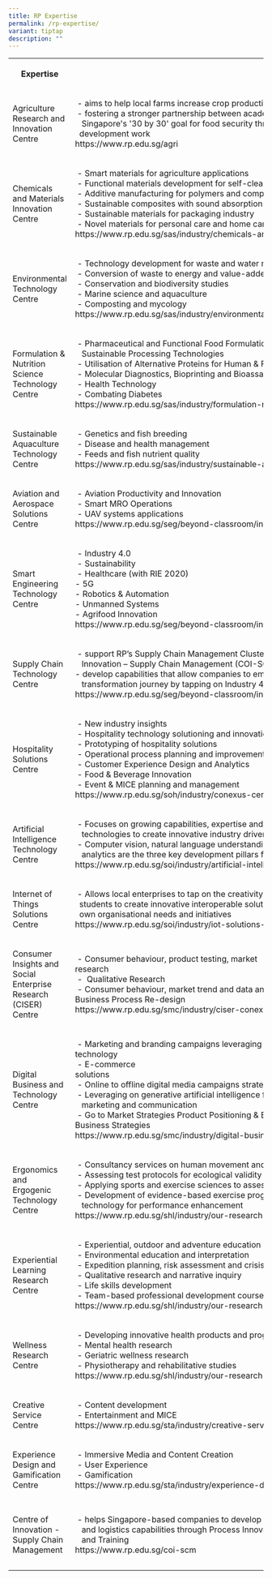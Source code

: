 ```yaml
---
title: RP Expertise
permalink: /rp-expertise/
variant: tiptap
description: ""
---
```

<table style="minWidth: 125px">
<colgroup>
<col>
<col>
<col>
<col>
<col>
</colgroup>
<tbody>
<tr>
<th rowspan="1" colspan="1">
<p>Expertise</p>
</th>
<th rowspan="1" colspan="1">
<p>Description</p>
</th>
<th rowspan="1" colspan="1">
<p>Dept</p>
</th>
<th rowspan="1" colspan="1">
<p>Contact</p>
</th>
<th rowspan="1" colspan="1">
<p>Weblink</p>
</th>
</tr>
<tr>
<td rowspan="1" colspan="1">
<p>Agriculture Research and Innovation Centre</p>
</td>
<td rowspan="1" colspan="1">
<p>&nbsp;- aims to help local farms increase crop production and enhance
farm operations
<br>&nbsp;- fostering a stronger partnership between academia and industry
in supporting
<br>&nbsp;&nbsp; Singapore's '30 by 30' goal for food security through our
extensive research and
<br>&nbsp; development work
<br>https://www.rp.edu.sg/agri</p>
</td>
<td rowspan="1" colspan="1">
<p>Agriculture Research and Innovation (AGRI) Centre</p>
</td>
<td rowspan="1" colspan="1">
<p>Name: Ritu Bhalla
<br>Office: +6566971597
<br>Email: ritu_bhalla@rp.edu.sg</p>
</td>
<td rowspan="1" colspan="1">
<p><a href="https://www.rp.edu.sg/agri" rel="noopener noreferrer nofollow" target="_blank"><u>link</u></a>
</p>
</td>
</tr>
<tr>
<td rowspan="1" colspan="1">
<p>Chemicals and Materials Innovation Centre</p>
</td>
<td rowspan="1" colspan="1">
<p>&nbsp;- Smart materials for agriculture applications
<br>&nbsp;- Functional materials development for self-cleaning
<br>&nbsp;- Additive manufacturing for polymers and composites
<br>&nbsp;- Sustainable composites with sound absorption properties
<br>&nbsp;- Sustainable materials for packaging industry
<br>&nbsp;- Novel materials for personal care and home care applications
<br>https://www.rp.edu.sg/sas/industry/chemicals-and-materials-innovation-centre</p>
</td>
<td rowspan="1" colspan="1">
<p>School of Applied Science (SAS)</p>
</td>
<td rowspan="1" colspan="1">
<p>Name: Dawn Ong
<br>Office: 6566971628
<br>Email: dawn_ong@rp.edu.sg</p>
</td>
<td rowspan="1" colspan="1">
<p><a href="https://www.rp.edu.sg/sas/industry/chemicals-and-materials-innovation-centre" rel="noopener noreferrer nofollow" target="_blank"><u>link</u></a>
</p>
</td>
</tr>
<tr>
<td rowspan="1" colspan="1">
<p>Environmental Technology Centre</p>
</td>
<td rowspan="1" colspan="1">
<p>&nbsp;- Technology development for waste and water management
<br>&nbsp;- Conversion of waste to energy and value-added resource
<br>&nbsp;- Conservation and biodiversity studies
<br>&nbsp;- Marine science and aquaculture
<br>&nbsp;- Composting and mycology
<br>https://www.rp.edu.sg/sas/industry/environmental-technology-centre</p>
</td>
<td rowspan="1" colspan="1">
<p>School of Applied Science (SAS)</p>
</td>
<td rowspan="1" colspan="1">
<p>Name:Goh Chee Keong
<br>Office: +6566971186
<br>Email: goh_chee_keong@rp.edu.sg</p>
</td>
<td rowspan="1" colspan="1">
<p><a href="https://www.rp.edu.sg/sas/industry/environmental-technology-centre" rel="noopener noreferrer nofollow" target="_blank"><u>link</u></a>
</p>
</td>
</tr>
<tr>
<td rowspan="1" colspan="1">
<p>Formulation &amp; Nutrition Science Technology Centre</p>
</td>
<td rowspan="1" colspan="1">
<p>&nbsp;- Pharmaceutical and Functional Food Formulations through
<br>&nbsp;&nbsp; Sustainable Processing Technologies
<br>&nbsp;- Utilisation of Alternative Proteins for Human &amp; Feed Development
<br>&nbsp;- Molecular Diagnostics, Bioprinting and Bioassays
<br>&nbsp;- Health Technology
<br>&nbsp;- Combating Diabetes
<br>https://www.rp.edu.sg/sas/industry/formulation-nutrition-science-technology-centre</p>
</td>
<td rowspan="1" colspan="1">
<p>School of Applied Science (SAS)</p>
</td>
<td rowspan="1" colspan="1">
<p>Name: Samuel Aw
<br>Office: +6566971937
<br>Email: samuel_aw@rp.edu.sg</p>
</td>
<td rowspan="1" colspan="1">
<p><a href="https://www.rp.edu.sg/sas/industry/formulation-nutrition-science-technology-centre" rel="noopener noreferrer nofollow" target="_blank"><u>link</u></a>
</p>
</td>
</tr>
<tr>
<td rowspan="1" colspan="1">
<p>Sustainable Aquaculture Technology Centre</p>
</td>
<td rowspan="1" colspan="1">
<p>&nbsp;- Genetics and fish breeding
<br>&nbsp;- Disease and health management
<br>&nbsp;- Feeds and fish nutrient quality
<br>https://www.rp.edu.sg/sas/industry/sustainable-aquaculture-technology-centre-(satc)</p>
</td>
<td rowspan="1" colspan="1">
<p>School of Applied Science (SAS)</p>
</td>
<td rowspan="1" colspan="1">
<p>Name: Shubha Vij
<br>Office: +6566971308
<br>Email: shubha_vij@rp.edu.sg</p>
</td>
<td rowspan="1" colspan="1">
<p><a href="https://www.rp.edu.sg/sas/industry/sustainable-aquaculture-technology-centre-(satc)" rel="noopener noreferrer nofollow" target="_blank"><u>link</u></a>
</p>
</td>
</tr>
<tr>
<td rowspan="1" colspan="1">
<p>Aviation and Aerospace Solutions Centre</p>
</td>
<td rowspan="1" colspan="1">
<p>&nbsp;- Aviation Productivity and Innovation
<br>&nbsp;- Smart MRO Operations
<br>&nbsp;- UAV systems applications
<br>https://www.rp.edu.sg/seg/beyond-classroom/industry/aviation-and-aerospace-solutions-centre
<br>
</p>
</td>
<td rowspan="1" colspan="1">
<p>School of Engineering (SEG)</p>
</td>
<td rowspan="1" colspan="1">
<p>Name: Banna Rao
<br>Office: +6566971209
<br>Email: banna_rao@rp.edu.sg</p>
</td>
<td rowspan="1" colspan="1">
<p><a href="https://www.rp.edu.sg/seg/beyond-classroom/industry/aviation-and-aerospace-solutions-centre" rel="noopener noreferrer nofollow" target="_blank"><u>link</u></a>
</p>
</td>
</tr>
<tr>
<td rowspan="1" colspan="1">
<p>Smart Engineering Technology Centre</p>
</td>
<td rowspan="1" colspan="1">
<p>&nbsp;- Industry 4.0
<br>&nbsp;- Sustainability
<br>&nbsp;- Healthcare (with RIE 2020)
<br>- 5G
<br>- Robotics &amp; Automation
<br>- Unmanned Systems
<br>- Agrifood Innovation
<br>https://www.rp.edu.sg/seg/beyond-classroom/industry/smart-engineering-technology-centre</p>
</td>
<td rowspan="1" colspan="1">
<p>School of Engineering (SEG)</p>
</td>
<td rowspan="1" colspan="1">
<p>Name: Kadir Yusop
<br>Office: +6566971025
<br>Email: kadir_yusop@rp.edu.sg</p>
</td>
<td rowspan="1" colspan="1">
<p><a href="https://www.rp.edu.sg/seg/beyond-classroom/industry/smart-engineering-technology-centre" rel="noopener noreferrer nofollow" target="_blank"><u>link</u></a>
</p>
</td>
</tr>
<tr>
<td rowspan="1" colspan="1">
<p>Supply Chain Technology Centre</p>
</td>
<td rowspan="1" colspan="1">
<p>&nbsp;- support RP’s Supply Chain Management Cluster, together with the
Centre of
<br>&nbsp;&nbsp; Innovation – Supply Chain Management (COI-SCM)
<br>- develop capabilities that allow companies to embark on their digital
supply chain
<br>&nbsp;&nbsp; transformation journey by tapping on Industry 4.0 technologies
<br>https://www.rp.edu.sg/seg/beyond-classroom/industry/supply-chain-technology-centre</p>
</td>
<td rowspan="1" colspan="1">
<p>School of Engineering (SEG)</p>
</td>
<td rowspan="1" colspan="1">
<p>Name: Banna Rao
<br>Office: +6566971209
<br>Email: banna_rao@rp.edu.sg</p>
</td>
<td rowspan="1" colspan="1">
<p><a href="https://www.rp.edu.sg/seg/beyond-classroom/industry/supply-chain-technology-centre" rel="noopener noreferrer nofollow" target="_blank"><u>link</u></a>
</p>
</td>
</tr>
<tr>
<td rowspan="1" colspan="1">
<p>Hospitality Solutions Centre</p>
</td>
<td rowspan="1" colspan="1">
<p>&nbsp;- New industry insights
<br>&nbsp;- Hospitality technology solutioning and innovation
<br>&nbsp;- Prototyping of hospitality solutions
<br>&nbsp;- Operational process planning and improvement management
<br>&nbsp;- Customer Experience Design and Analytics
<br>&nbsp;- Food &amp; Beverage Innovation
<br>&nbsp;- Event &amp; MICE planning and management
<br>https://www.rp.edu.sg/soh/industry/conexus-centre</p>
</td>
<td rowspan="1" colspan="1">
<p>School of Hospitality (SOH)</p>
</td>
<td rowspan="1" colspan="1">
<p>Name: Queenie Lee
<br>Office: +6566970975
<br>Email: queenie_lee@rp.edu.sg</p>
</td>
<td rowspan="1" colspan="1">
<p><a href="https://www.rp.edu.sg/soh/industry/conexus-centre" rel="noopener noreferrer nofollow" target="_blank"><u>link</u></a>
</p>
</td>
</tr>
<tr>
<td rowspan="1" colspan="1">
<p>Artificial Intelligence Technology Centre</p>
</td>
<td rowspan="1" colspan="1">
<p>&nbsp;- Focuses on growing capabilities, expertise and knowledge in utilising
AI
<br>&nbsp;&nbsp; technologies to create innovative industry driven solutions
<br>&nbsp;- Computer vision, natural language understanding, and data management
and&nbsp;
<br>&nbsp;&nbsp; analytics are the three key development pillars for this
centre
<br>https://www.rp.edu.sg/soi/industry/artificial-intelligence-technology-centre</p>
</td>
<td rowspan="1" colspan="1">
<p>School of Infocomm (SOI)</p>
</td>
<td rowspan="1" colspan="1">
<p>Name: Tan Poh Keam
<br>Office: +6566971277
<br>Email: tan_poh_keam@RP.EDU.SG</p>
</td>
<td rowspan="1" colspan="1">
<p><a href="https://www.rp.edu.sg/soi/industry/artificial-intelligence-technology-centre" rel="noopener noreferrer nofollow" target="_blank"><u>link</u></a>
</p>
</td>
</tr>
<tr>
<td rowspan="1" colspan="1">
<p>Internet of Things Solutions Centre</p>
</td>
<td rowspan="1" colspan="1">
<p>&nbsp;- Allows local enterprises to tap on the creativity and expertise
of RP staff and
<br>&nbsp; students to create innovative interoperable solutions and services
to support their
<br>&nbsp; own organisational needs and initiatives
<br>https://www.rp.edu.sg/soi/industry/iot-solutions-centre</p>
</td>
<td rowspan="1" colspan="1">
<p>School of Infocomm (SOI)</p>
</td>
<td rowspan="1" colspan="1">
<p>Name: Tan&nbsp; Wee Siong
<br>Office: +6566971150
<br>Email: tan_wee_siong@rp.edu.sg</p>
</td>
<td rowspan="1" colspan="1">
<p><a href="https://www.rp.edu.sg/soi/industry/iot-solutions-centre" rel="noopener noreferrer nofollow" target="_blank"><u>link</u></a>
</p>
</td>
</tr>
<tr>
<td rowspan="1" colspan="1">
<p>Consumer Insights and Social Enterprise Research (CISER) Centre</p>
</td>
<td rowspan="1" colspan="1">
<p>&nbsp;- Consumer behaviour, product testing, market research&nbsp;&nbsp;&nbsp;&nbsp;&nbsp;&nbsp;&nbsp;&nbsp;&nbsp;&nbsp;&nbsp;&nbsp;&nbsp;&nbsp;&nbsp;&nbsp;&nbsp;&nbsp;&nbsp;&nbsp;&nbsp;&nbsp;&nbsp;&nbsp;&nbsp;&nbsp;&nbsp;&nbsp;&nbsp;&nbsp;&nbsp;&nbsp;&nbsp;&nbsp;&nbsp;&nbsp;&nbsp;&nbsp;&nbsp;&nbsp;&nbsp;&nbsp;&nbsp;&nbsp;&nbsp;&nbsp;&nbsp;&nbsp;&nbsp;&nbsp;&nbsp;&nbsp;&nbsp;&nbsp;&nbsp;&nbsp;&nbsp;&nbsp;&nbsp;&nbsp;&nbsp;&nbsp;&nbsp;&nbsp;&nbsp;&nbsp;&nbsp;&nbsp;&nbsp;&nbsp;&nbsp;&nbsp;&nbsp;&nbsp;&nbsp;&nbsp;&nbsp;&nbsp;&nbsp;&nbsp;&nbsp;&nbsp;&nbsp;&nbsp;&nbsp;&nbsp;&nbsp;&nbsp;&nbsp;&nbsp;&nbsp;&nbsp;&nbsp;&nbsp;&nbsp;&nbsp;&nbsp;&nbsp;&nbsp;&nbsp;&nbsp;&nbsp;&nbsp;&nbsp;&nbsp;&nbsp;&nbsp;&nbsp;&nbsp;&nbsp;&nbsp;&nbsp;&nbsp;&nbsp;&nbsp;&nbsp;&nbsp;&nbsp;&nbsp;&nbsp;&nbsp;&nbsp;&nbsp;&nbsp;&nbsp;&nbsp;&nbsp;&nbsp;&nbsp;&nbsp;&nbsp;&nbsp;&nbsp;&nbsp;&nbsp;&nbsp;&nbsp;&nbsp;&nbsp;&nbsp;&nbsp;&nbsp;&nbsp;&nbsp;&nbsp;&nbsp;&nbsp;&nbsp;&nbsp;&nbsp;&nbsp;&nbsp;&nbsp;&nbsp;&nbsp;&nbsp;&nbsp;&nbsp;&nbsp;&nbsp;&nbsp;&nbsp;&nbsp;&nbsp;&nbsp;&nbsp;&nbsp;&nbsp;&nbsp;&nbsp;&nbsp;&nbsp;&nbsp;&nbsp;&nbsp;&nbsp;&nbsp;&nbsp;&nbsp;&nbsp;&nbsp;&nbsp;&nbsp;&nbsp;&nbsp;&nbsp;&nbsp;&nbsp;&nbsp;&nbsp;&nbsp;&nbsp;&nbsp;&nbsp;&nbsp;&nbsp;&nbsp;&nbsp;&nbsp;&nbsp;&nbsp;&nbsp;&nbsp;&nbsp;&nbsp;&nbsp;&nbsp;&nbsp;&nbsp;&nbsp;&nbsp;&nbsp;&nbsp;&nbsp;&nbsp;&nbsp;
<br>&nbsp;-&nbsp; Qualitative Research&nbsp;&nbsp;&nbsp;&nbsp;&nbsp;&nbsp;&nbsp;&nbsp;&nbsp;&nbsp;&nbsp;&nbsp;&nbsp;&nbsp;&nbsp;&nbsp;&nbsp;&nbsp;&nbsp;&nbsp;&nbsp;&nbsp;&nbsp;&nbsp;&nbsp;&nbsp;&nbsp;&nbsp;&nbsp;&nbsp;&nbsp;&nbsp;&nbsp;&nbsp;&nbsp;&nbsp;&nbsp;&nbsp;&nbsp;&nbsp;&nbsp;&nbsp;&nbsp;&nbsp;&nbsp;&nbsp;&nbsp;&nbsp;&nbsp;&nbsp;&nbsp;&nbsp;&nbsp;&nbsp;&nbsp;&nbsp;&nbsp;&nbsp;&nbsp;&nbsp;&nbsp;&nbsp;&nbsp;&nbsp;&nbsp;&nbsp;&nbsp;&nbsp;&nbsp;&nbsp;&nbsp;&nbsp;&nbsp;&nbsp;&nbsp;&nbsp;&nbsp;&nbsp;&nbsp;&nbsp;&nbsp;&nbsp;&nbsp;&nbsp;&nbsp;&nbsp;&nbsp;&nbsp;&nbsp;&nbsp;&nbsp;&nbsp;&nbsp;&nbsp;&nbsp;&nbsp;&nbsp;&nbsp;&nbsp;&nbsp;&nbsp;&nbsp;&nbsp;&nbsp;&nbsp;&nbsp;&nbsp;&nbsp;&nbsp;&nbsp;&nbsp;&nbsp;&nbsp;&nbsp;&nbsp;&nbsp;&nbsp;&nbsp;&nbsp;&nbsp;&nbsp;&nbsp;&nbsp;&nbsp;&nbsp;&nbsp;&nbsp;&nbsp;&nbsp;&nbsp;&nbsp;&nbsp;&nbsp;&nbsp;&nbsp;&nbsp;&nbsp;&nbsp;&nbsp;&nbsp;&nbsp;&nbsp;&nbsp;&nbsp;&nbsp;&nbsp;&nbsp;&nbsp;&nbsp;&nbsp;&nbsp;&nbsp;&nbsp;&nbsp;&nbsp;&nbsp;&nbsp;&nbsp;&nbsp;&nbsp;&nbsp;&nbsp;&nbsp;&nbsp;&nbsp;&nbsp;&nbsp;&nbsp;&nbsp;&nbsp;&nbsp;&nbsp;&nbsp;&nbsp;&nbsp;&nbsp;&nbsp;&nbsp;&nbsp;&nbsp;&nbsp;&nbsp;&nbsp;&nbsp;&nbsp;&nbsp;&nbsp;&nbsp;&nbsp;
- Quantitative Research
<br>&nbsp;- Consumer behaviour, market trend and data analytics visualisation&nbsp;&nbsp;&nbsp;&nbsp;&nbsp;&nbsp;&nbsp;&nbsp;&nbsp;&nbsp;&nbsp;&nbsp;&nbsp;&nbsp;&nbsp;&nbsp;&nbsp;&nbsp;&nbsp;&nbsp;&nbsp;&nbsp;&nbsp;&nbsp;&nbsp;&nbsp;&nbsp;&nbsp;&nbsp;&nbsp;&nbsp;&nbsp;&nbsp;&nbsp;&nbsp;&nbsp;&nbsp;&nbsp;&nbsp;&nbsp;&nbsp;&nbsp;&nbsp;&nbsp;&nbsp;&nbsp;&nbsp;&nbsp;&nbsp;&nbsp;&nbsp;&nbsp;&nbsp;&nbsp;&nbsp;&nbsp;&nbsp;&nbsp;&nbsp;&nbsp;&nbsp;&nbsp;&nbsp;&nbsp;&nbsp;&nbsp;&nbsp;&nbsp;&nbsp;&nbsp;&nbsp;&nbsp;&nbsp;&nbsp;&nbsp;&nbsp;&nbsp;&nbsp;&nbsp;&nbsp;&nbsp;&nbsp;&nbsp;&nbsp;&nbsp;&nbsp;&nbsp;&nbsp;&nbsp;&nbsp;&nbsp;&nbsp;&nbsp;&nbsp;&nbsp;&nbsp;&nbsp;&nbsp;&nbsp;&nbsp;&nbsp;&nbsp;&nbsp;&nbsp;&nbsp;&nbsp;&nbsp;&nbsp;&nbsp;&nbsp;&nbsp;&nbsp;&nbsp;&nbsp;&nbsp;&nbsp;&nbsp;&nbsp;&nbsp;&nbsp;&nbsp;&nbsp;&nbsp;&nbsp;&nbsp;&nbsp;&nbsp;&nbsp;&nbsp;&nbsp;&nbsp;&nbsp;&nbsp;&nbsp;&nbsp;&nbsp;&nbsp;&nbsp;&nbsp;&nbsp;&nbsp;&nbsp;&nbsp;&nbsp;&nbsp;&nbsp;&nbsp;&nbsp;&nbsp;
- Business Process Re-design
<br>https://www.rp.edu.sg/smc/industry/ciser-conexus-centre</p>
</td>
<td rowspan="1" colspan="1">
<p>School of Management and Communication (SMC)</p>
</td>
<td rowspan="1" colspan="1">
<p>Name: Jaquilin-Ang Danker
<br>Office: +6566971753
<br>Email: jaquilin_ang_danker@rp.edu.sg</p>
</td>
<td rowspan="1" colspan="1">
<p><a href="https://www.rp.edu.sg/smc/industry/ciser-conexus-centre" rel="noopener noreferrer nofollow" target="_blank"><u>link</u></a>
</p>
</td>
</tr>
<tr>
<td rowspan="1" colspan="1">
<p>Digital Business and Technology Centre</p>
</td>
<td rowspan="1" colspan="1">
<p>&nbsp;- Marketing and branding campaigns leveraging on immersive technology&nbsp;&nbsp;&nbsp;&nbsp;&nbsp;&nbsp;&nbsp;&nbsp;&nbsp;&nbsp;&nbsp;&nbsp;&nbsp;&nbsp;&nbsp;&nbsp;&nbsp;&nbsp;&nbsp;&nbsp;&nbsp;&nbsp;&nbsp;&nbsp;&nbsp;&nbsp;&nbsp;&nbsp;&nbsp;&nbsp;&nbsp;&nbsp;&nbsp;&nbsp;&nbsp;&nbsp;&nbsp;&nbsp;&nbsp;&nbsp;&nbsp;&nbsp;&nbsp;&nbsp;&nbsp;&nbsp;&nbsp;&nbsp;&nbsp;&nbsp;&nbsp;&nbsp;&nbsp;&nbsp;&nbsp;&nbsp;&nbsp;&nbsp;&nbsp;&nbsp;&nbsp;&nbsp;&nbsp;&nbsp;&nbsp;&nbsp;&nbsp;&nbsp;&nbsp;&nbsp;&nbsp;&nbsp;&nbsp;&nbsp;&nbsp;&nbsp;&nbsp;&nbsp;&nbsp;&nbsp;&nbsp;&nbsp;&nbsp;&nbsp;&nbsp;&nbsp;&nbsp;&nbsp;&nbsp;&nbsp;&nbsp;&nbsp;&nbsp;&nbsp;&nbsp;&nbsp;&nbsp;&nbsp;&nbsp;&nbsp;&nbsp;&nbsp;&nbsp;&nbsp;&nbsp;&nbsp;&nbsp;&nbsp;&nbsp;&nbsp;&nbsp;&nbsp;&nbsp;&nbsp;&nbsp;&nbsp;&nbsp;&nbsp;&nbsp;&nbsp;&nbsp;&nbsp;&nbsp;&nbsp;&nbsp;&nbsp;&nbsp;&nbsp;&nbsp;&nbsp;&nbsp;&nbsp;&nbsp;&nbsp;&nbsp;&nbsp;&nbsp;&nbsp;&nbsp;&nbsp;&nbsp;&nbsp;&nbsp;&nbsp;&nbsp;&nbsp;&nbsp;&nbsp;&nbsp;&nbsp;&nbsp;&nbsp;&nbsp;&nbsp;&nbsp;&nbsp;&nbsp;&nbsp;&nbsp;&nbsp;&nbsp;&nbsp;&nbsp;
<br>&nbsp;- E-commerce solutions&nbsp;&nbsp;&nbsp;&nbsp;&nbsp;&nbsp;&nbsp;&nbsp;&nbsp;&nbsp;&nbsp;&nbsp;&nbsp;&nbsp;&nbsp;&nbsp;&nbsp;&nbsp;&nbsp;&nbsp;&nbsp;&nbsp;&nbsp;&nbsp;&nbsp;&nbsp;&nbsp;&nbsp;&nbsp;&nbsp;&nbsp;&nbsp;&nbsp;&nbsp;&nbsp;&nbsp;&nbsp;&nbsp;&nbsp;&nbsp;&nbsp;&nbsp;&nbsp;&nbsp;&nbsp;&nbsp;&nbsp;&nbsp;&nbsp;&nbsp;&nbsp;&nbsp;&nbsp;&nbsp;&nbsp;&nbsp;&nbsp;&nbsp;&nbsp;&nbsp;&nbsp;&nbsp;&nbsp;&nbsp;&nbsp;&nbsp;&nbsp;&nbsp;&nbsp;&nbsp;&nbsp;&nbsp;&nbsp;&nbsp;&nbsp;&nbsp;&nbsp;&nbsp;&nbsp;&nbsp;&nbsp;&nbsp;&nbsp;&nbsp;&nbsp;&nbsp;&nbsp;&nbsp;&nbsp;&nbsp;&nbsp;&nbsp;&nbsp;&nbsp;&nbsp;&nbsp;&nbsp;&nbsp;&nbsp;&nbsp;&nbsp;&nbsp;&nbsp;&nbsp;&nbsp;&nbsp;&nbsp;&nbsp;&nbsp;&nbsp;&nbsp;&nbsp;&nbsp;&nbsp;&nbsp;&nbsp;&nbsp;&nbsp;&nbsp;&nbsp;&nbsp;&nbsp;&nbsp;&nbsp;&nbsp;&nbsp;&nbsp;&nbsp;&nbsp;&nbsp;&nbsp;&nbsp;&nbsp;&nbsp;&nbsp;&nbsp;&nbsp;&nbsp;&nbsp;&nbsp;&nbsp;&nbsp;&nbsp;&nbsp;&nbsp;&nbsp;&nbsp;&nbsp;&nbsp;&nbsp;&nbsp;&nbsp;&nbsp;&nbsp;&nbsp;&nbsp;&nbsp;&nbsp;&nbsp;&nbsp;&nbsp;&nbsp;&nbsp;&nbsp;&nbsp;&nbsp;&nbsp;&nbsp;&nbsp;&nbsp;&nbsp;&nbsp;&nbsp;&nbsp;&nbsp;&nbsp;&nbsp;&nbsp;&nbsp;&nbsp;&nbsp;&nbsp;&nbsp;&nbsp;&nbsp;&nbsp;&nbsp;&nbsp;&nbsp;&nbsp;&nbsp;&nbsp;&nbsp;&nbsp;&nbsp;&nbsp;&nbsp;&nbsp;&nbsp;&nbsp;&nbsp;&nbsp;&nbsp;&nbsp;&nbsp;&nbsp;&nbsp;&nbsp;&nbsp;&nbsp;&nbsp;&nbsp;&nbsp;&nbsp;&nbsp;&nbsp;&nbsp;&nbsp;&nbsp;&nbsp;&nbsp;&nbsp;&nbsp;&nbsp;&nbsp;&nbsp;&nbsp;&nbsp;&nbsp;&nbsp;&nbsp;&nbsp;&nbsp;&nbsp;&nbsp;&nbsp;&nbsp;&nbsp;&nbsp;&nbsp;&nbsp;&nbsp;&nbsp;&nbsp;&nbsp;&nbsp;&nbsp;&nbsp;&nbsp;&nbsp;&nbsp;&nbsp;&nbsp;&nbsp;&nbsp;&nbsp;&nbsp;&nbsp;&nbsp;&nbsp;&nbsp;&nbsp;&nbsp;&nbsp;&nbsp;&nbsp;
<br>&nbsp;- Online to offline digital media campaigns strategies
<br>&nbsp;- Leveraging on generative artificial intelligence for consumer
interaction , digital
<br>&nbsp;&nbsp; marketing and communication&nbsp;&nbsp;&nbsp;&nbsp;&nbsp;&nbsp;&nbsp;&nbsp;&nbsp;&nbsp;&nbsp;&nbsp;&nbsp;&nbsp;&nbsp;&nbsp;&nbsp;&nbsp;&nbsp;&nbsp;&nbsp;&nbsp;&nbsp;&nbsp;&nbsp;&nbsp;&nbsp;&nbsp;&nbsp;&nbsp;&nbsp;&nbsp;&nbsp;&nbsp;&nbsp;&nbsp;&nbsp;&nbsp;&nbsp;&nbsp;&nbsp;&nbsp;&nbsp;&nbsp;&nbsp;&nbsp;&nbsp;&nbsp;&nbsp;&nbsp;&nbsp;&nbsp;&nbsp;&nbsp;&nbsp;&nbsp;&nbsp;&nbsp;&nbsp;&nbsp;&nbsp;&nbsp;&nbsp;&nbsp;&nbsp;&nbsp;&nbsp;&nbsp;&nbsp;&nbsp;&nbsp;&nbsp;&nbsp;&nbsp;&nbsp;&nbsp;&nbsp;&nbsp;&nbsp;
<br>&nbsp;- Go to Market Strategies Product Positioning &amp; Branding&nbsp;&nbsp;&nbsp;&nbsp;&nbsp;&nbsp;&nbsp;&nbsp;&nbsp;&nbsp;&nbsp;&nbsp;&nbsp;&nbsp;&nbsp;&nbsp;&nbsp;&nbsp;&nbsp;&nbsp;&nbsp;&nbsp;&nbsp;&nbsp;&nbsp;&nbsp;&nbsp;&nbsp;&nbsp;&nbsp;&nbsp;&nbsp;&nbsp;&nbsp;&nbsp;&nbsp;&nbsp;&nbsp;&nbsp;&nbsp;&nbsp;&nbsp;&nbsp;&nbsp;&nbsp;&nbsp;&nbsp;&nbsp;&nbsp;&nbsp;&nbsp;&nbsp;&nbsp;&nbsp;&nbsp;&nbsp;&nbsp;&nbsp;&nbsp;&nbsp;&nbsp;&nbsp;&nbsp;&nbsp;&nbsp;&nbsp;&nbsp;&nbsp;&nbsp;&nbsp;&nbsp;&nbsp;&nbsp;&nbsp;&nbsp;&nbsp;&nbsp;&nbsp;&nbsp;&nbsp;&nbsp;&nbsp;&nbsp;&nbsp;&nbsp;&nbsp;&nbsp;&nbsp;&nbsp;&nbsp;&nbsp;&nbsp;&nbsp;&nbsp;&nbsp;&nbsp;&nbsp;&nbsp;&nbsp;&nbsp;&nbsp;&nbsp;&nbsp;&nbsp;&nbsp;&nbsp;&nbsp;&nbsp;&nbsp;&nbsp;&nbsp;&nbsp;&nbsp;&nbsp;&nbsp;&nbsp;&nbsp;&nbsp;&nbsp;&nbsp;&nbsp;&nbsp;&nbsp;&nbsp;&nbsp;&nbsp;&nbsp;&nbsp;&nbsp;&nbsp;&nbsp;&nbsp;&nbsp;&nbsp;&nbsp;&nbsp;&nbsp;&nbsp;&nbsp;&nbsp;&nbsp;&nbsp;&nbsp;&nbsp;&nbsp;&nbsp;&nbsp;&nbsp;&nbsp;&nbsp;&nbsp;&nbsp;&nbsp;&nbsp;&nbsp;&nbsp;&nbsp;&nbsp;
- Strategic Business Strategies
<br>https://www.rp.edu.sg/smc/industry/digital-business-and-technology-centre</p>
</td>
<td rowspan="1" colspan="1">
<p>School of Management and Communication (SMC)</p>
</td>
<td rowspan="1" colspan="1">
<p>Name: Eugene Lee
<br>Office: +6566970877
<br>Email: eugene_lee@rp.edu.sg</p>
</td>
<td rowspan="1" colspan="1">
<p><a href="https://www.rp.edu.sg/smc/industry/digital-business-and-technology-centre" rel="noopener noreferrer nofollow" target="_blank"><u>link</u></a>
</p>
</td>
</tr>
<tr>
<td rowspan="1" colspan="1">
<p>Ergonomics and Ergogenic Technology Centre</p>
</td>
<td rowspan="1" colspan="1">
<p>&nbsp;- Consultancy services on human movement and research for industry
applications
<br>&nbsp;- Assessing test protocols for ecological validity
<br>&nbsp;- Applying sports and exercise sciences to assess human performance
<br>&nbsp;- Development of evidence-based exercise programmes and the innovation
of sports
<br>&nbsp;&nbsp; technology for performance enhancement
<br>https://www.rp.edu.sg/shl/industry/our-research-and-technology-centres/ergonomics-and-ergogenics-technology-centre</p>
</td>
<td rowspan="1" colspan="1">
<p>School of Sports, Health &amp; Leisure (SSH)</p>
</td>
<td rowspan="1" colspan="1">
<p>Name: Ian Harris Sujae
<br>Office: +6566970976
<br>Email: ian_harris_sujae@rp.edu.sg</p>
</td>
<td rowspan="1" colspan="1">
<p><a href="https://www.rp.edu.sg/shl/industry/our-research-and-technology-centres/ergonomics-and-ergogenics-technology-centre" rel="noopener noreferrer nofollow" target="_blank"><u>link</u></a>
</p>
</td>
</tr>
<tr>
<td rowspan="1" colspan="1">
<p>Experiential Learning Research Centre</p>
</td>
<td rowspan="1" colspan="1">
<p>&nbsp;- Experiential, outdoor and adventure education pedagogy
<br>&nbsp;- Environmental education and interpretation
<br>&nbsp;- Expedition planning, risk assessment and crisis management
<br>&nbsp;- Qualitative research and narrative inquiry
<br>&nbsp;- Life skills development
<br>&nbsp;- Team-based professional development courses
<br>https://www.rp.edu.sg/shl/industry/our-research-and-technology-centres/experiential-learning-research-centre</p>
</td>
<td rowspan="1" colspan="1">
<p>School of Sports, Health &amp; Leisure (SSH)</p>
</td>
<td rowspan="1" colspan="1">
<p>Name: Woo Mei Teng
<br>Office: +6566970967
<br>Email: woo_mei_teng@rp.edu.sg</p>
</td>
<td rowspan="1" colspan="1">
<p><u>&nbsp;</u>
</p>
</td>
</tr>
<tr>
<td rowspan="1" colspan="1">
<p>Wellness Research Centre</p>
</td>
<td rowspan="1" colspan="1">
<p>&nbsp;- Developing innovative health products and programmes
<br>&nbsp;- Mental health research
<br>&nbsp;- Geriatric wellness research
<br>&nbsp;- Physiotherapy and rehabilitative studies
<br>https://www.rp.edu.sg/shl/industry/our-research-and-technology-centres/wellness-research-centre</p>
</td>
<td rowspan="1" colspan="1">
<p>School of Sports, Health &amp; Leisure (SSH)</p>
</td>
<td rowspan="1" colspan="1">
<p>Name: Wan Rizal
<br>Office: +6566971645
<br>Email: wan_rizal2@RP.EDU.SG</p>
</td>
<td rowspan="1" colspan="1">
<p><u>&nbsp;</u>
</p>
</td>
</tr>
<tr>
<td rowspan="1" colspan="1">
<p>Creative Service Centre</p>
</td>
<td rowspan="1" colspan="1">
<p>&nbsp;- Content development
<br>&nbsp;- Entertainment and MICE
<br>https://www.rp.edu.sg/sta/industry/creative-service-centre</p>
</td>
<td rowspan="1" colspan="1">
<p>School of Technology for the Arts (STA)</p>
</td>
<td rowspan="1" colspan="1">
<p>Name: Garion Goh
<br>Office: +6566970821
<br>Email: garion_goh@rp.edu.sg</p>
</td>
<td rowspan="1" colspan="1">
<p><u>&nbsp;</u>
</p>
</td>
</tr>
<tr>
<td rowspan="1" colspan="1">
<p>Experience Design and Gamification Centre</p>
</td>
<td rowspan="1" colspan="1">
<p>&nbsp;- Immersive Media and Content Creation
<br>&nbsp;- User Experience
<br>&nbsp;- Gamification
<br>https://www.rp.edu.sg/sta/industry/experience-design-gamification-centre</p>
</td>
<td rowspan="1" colspan="1">
<p>School of Technology for the Arts (STA)</p>
</td>
<td rowspan="1" colspan="1">
<p>Name: Garion Goh
<br>Office: +6566970821
<br>Email: garion_goh@rp.edu.sg</p>
</td>
<td rowspan="1" colspan="1">
<p><u>&nbsp;</u>
</p>
</td>
</tr>
<tr>
<td rowspan="1" colspan="1">
<p>Centre of Innovation - Supply Chain Management</p>
</td>
<td rowspan="1" colspan="1">
<p>&nbsp;- helps Singapore-based companies to develop and strengthen their
supply chain
<br>&nbsp;&nbsp; and logistics capabilities through Process Innovation, Technology
Enablement,
<br>&nbsp;&nbsp; and Training
<br>https://www.rp.edu.sg/coi-scm</p>
</td>
<td rowspan="1" colspan="1">
<p>Centre of Innovation - Supply Chain Management (COI-SCM)</p>
</td>
<td rowspan="1" colspan="1">
<p>Name: Edmund Chan
<br>Office: +6566971055
<br>Email: edmund_chan@rp.edu.sg</p>
</td>
<td rowspan="1" colspan="1">
<p><u>&nbsp;</u>
</p>
</td>
</tr>
</tbody>
</table>
<p></p>
<p></p>
<p></p>
<p></p>
<p></p>
<p></p>